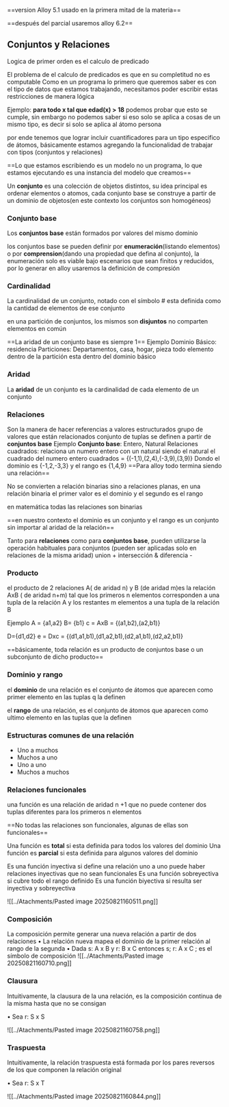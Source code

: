 ==version Alloy 5.1 usado en la primera mitad de la materia==

==después del parcial usaremos alloy 6.2==

## Conjuntos y Relaciones

Logica de primer orden es el calculo de predicado

El problema de el calculo de predicados es que en su completitud no es computable 
Como en un programa lo primero que queremos saber es con el tipo de datos que estamos trabajando, necesitamos poder escribir estas restricciones de manera lógica

Ejemplo: 
**para todo x tal que edad(x) > 18**
podemos probar que esto se cumple, sin embargo no podemos saber si eso solo se aplica a cosas de un mismo tipo, es decir si solo se aplica al átomo persona

por ende tenemos que lograr incluir cuantificadores para un tipo especifico de átomos, básicamente estamos agregando la funcionalidad de trabajar con tipos (conjuntos y relaciones) 

==Lo que estamos escribiendo es un modelo no un programa, lo que estamos ejecutando es una instancia del modelo que creamos==

Un **conjunto** es una colección de objetos distintos, su idea principal es ordenar elementos o atomos, cada conjunto base se construye a partir de un dominio de objetos(en este contexto los conjuntos son homogéneos)

### Conjunto base
Los **conjuntos base** están formados por valores del mismo dominio

los conjuntos base se pueden definir por **enumeración**(listando elementos) o por **comprension**(dando una propiedad que defina al conjunto), la enumeración solo es viable bajo escenarios que sean finitos y reducidos, por lo generar en alloy usaremos la definición de compresión

### Cardinalidad
La cardinalidad de un conjunto, notado con el símbolo # esta definida como la cantidad de elementos de ese conjunto

en una partición de conjuntos, los mismos son **disjuntos** no comparten elementos en común

==La aridad de un conjunto base es siempre 1==
Ejemplo
	Dominio Básico: residencia
	Particiones: Departamentos, casa, hogar, pieza
todo elemento dentro de la partición esta dentro del dominio básico
### Aridad
La **aridad** de un conjunto es la cardinalidad de cada elemento de un conjunto

### Relaciones
Son la manera de hacer referencias a valores estructurados
	grupo de valores que están relacionados
	conjunto de tuplas
	se definen a partir de **conjuntos base**
Ejemplo
**Conjunto base**: Entero, Natural
Relaciones
	cuadrados: relaciona un numero entero con un natural siendo el natural el cuadrado del numero entero
	cuadrados = {(-1,1),(2,4),(-3,9),(3,9)}
	Dondo el dominio es {-1,2,-3,3} y el rango es {1,4,9}
==Para alloy todo termina siendo una relación==

No se convierten a relación binarias sino a relaciones planas, en una relación binaria el primer valor es el dominio y el segundo es el rango

en matemática todas las relaciones son binarias

==en nuestro contexto el dominio es un conjunto y el rango es un conjunto sin importar al aridad de la relación==

Tanto para **relaciones** como para **conjuntos base**, pueden utilizarse la operación habituales para conjuntos (pueden ser aplicadas solo en relaciones de la misma aridad)
	union +
	intersección &
	diferencia -
### Producto

el producto de 2 relaciones A( de aridad n) y B (de aridad m)es la relación AxB ( de aridad n+m) tal que los primeros n elementos corresponden a una tupla de la relación A y los restantes m elementos a una tupla de la relación B

Ejemplo
A = {a1,a2} B= {b1}
c = AxB = {(a1,b2),(a2,b1)}

D={d1,d2}
e = Dxc = {(d1,a1,b1),(d1,a2,b1),(d2,a1,b1),(d2,a2,b1)}

==básicamente, toda relación es un producto de conjuntos base o un subconjunto de dicho producto==


### Dominio y rango

el **dominio** de una relación es el conjunto de átomos que aparecen como primer elemento en las tuplas q la definen

el **rango** de una relación, es el conjunto de átomos que aparecen como ultimo elemento en las tuplas que la definen

### Estructuras comunes de una relación

- Uno a muchos
- Muchos a uno
- Uno a uno
- Muchos a muchos

### Relaciones funcionales

una función es una relación de aridad n +1 que no puede contener dos tuplas diferentes para los primeros n elementos

==No todas las relaciones son funcionales, algunas de ellas son funcionales==

Una función es **total** si esta definida para todos los valores del dominio
Una función es **parcial** si esta definida para algunos valores del dominio

Es una función inyectiva si define una relación uno a uno
	puede haber relaciones inyectivas que no sean funcionales
Es una función sobreyectiva si cubre todo el rango definido
Es una función biyectiva si resulta ser inyectiva y sobreyectiva

![[../Atachments/Pasted image 20250821160511.png]]


### Composición

La composición permite generar una nueva relación a partir de dos relaciones 
• La relación nueva mapea el dominio de la primer relación al rango de la segunda
• Dada s: A x B y r: B x C entonces s; r: A x C
; es el símbolo de composición
![[../Atachments/Pasted image 20250821160710.png]]

### Clausura

Intuitivamente, la clausura de la una relación, es la composición continua de la misma hasta que no se consigan

• Sea r: S x S

![[../Atachments/Pasted image 20250821160758.png]]

### Traspuesta

Intuitivamente, la relación traspuesta está formada por los pares reversos de los que componen la relación original

• Sea r: S x T

![[../Atachments/Pasted image 20250821160844.png]]

